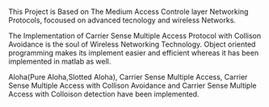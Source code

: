 This Project is Based on The Medium Access Controle layer Networking Protocols,
focoused on advanced tecnology and wireless Networks.

The Implementation of Carrier Sense Multiple Access Protocol with Collison Avoidance 
is the soul of Wireless Networking Technology. Object oriented programming makes its 
implement easier and efficient whereas it has been implemented in matlab as well.

Aloha(Pure Aloha,Slotted Aloha), Carrier Sense Multiple Access,
Carrier Sense Multiple Access with Collison Avoidance and
Carrier Sense Multiple Access with Colloison detection have been implemented.
